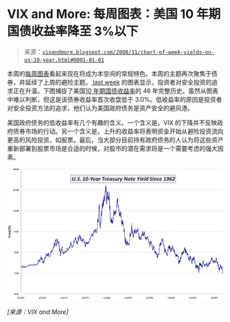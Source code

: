 <!--yml

分类：未分类

日期：2024-05-18 18:13:26

-->

# VIX and More: 每周图表：美国 10 年期国债收益率降至 3%以下

> 来源：[`vixandmore.blogspot.com/2008/11/chart-of-week-yields-on-us-10-year.html#0001-01-01`](http://vixandmore.blogspot.com/2008/11/chart-of-week-yields-on-us-10-year.html#0001-01-01)

本周的[每周图表](http://vixandmore.blogspot.com/search/label/chart%20of%20the%20week)看起来现在将成为本空间的常规特色。本周的主题再次聚焦于债券，并延续了上周的避险主题。[ last week](http://vixandmore.blogspot.com/2008/11/chart-of-week-ratio-of-vix-to-yield-on.html) 的图表显示，投资者对安全投资的追求正在升温。下图捕捉了美国[10 年期国债收益率](http://vixandmore.blogspot.com/search/label/10%20Year%20Treasury%20Note)的 46 年完整历史。虽然从图表中难以判断，但这是该债券收益率首次收盘低于 3.0%。低收益率的原因是投资者对安全投资方法的追求，他们认为美国政府债务是资产安全的避风港。

美国政府债务的低收益率有几个有趣的含义。一个含义是，VIX 的下降并不反映政府债券市场的行动。另一个含义是，上升的收益率将表明资金开始从避险投资流向更高的风险投资，如股票。最后，当大部分目前持有政府债务的人认为将这些资产重新部署到股票市场是合适的时候，对股市的潜在需求将是一个需要考虑的强大因素。

![](img/ac5a2a37da9aa3b29ba8a5260baf7b27.png)

*[来源：VIX and More]*
